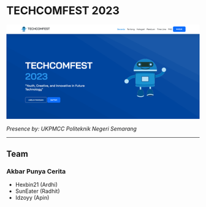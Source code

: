 # TECHCOMFEST 2023

![](2023-04-10-08-12-45.png)

*Presence by: UKPMCC Politeknik Negeri Semarang* 

--- 

## Team

### **Akbar Punya Cerita**
- Hexbin21 (Ardhi)
- SunEater (Radhit)
- Idzoyy (Apin)